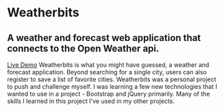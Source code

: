 # Weatherbits
## A weather and forecast web application that connects to the Open Weather api. 
[Live Demo](http://www.mitchlthompson.com/weatherbits/) 
Weatherbits is what you might have guessed, a weather and forecast application. Beyond searching for a single city, users can also register to save a list of favorite cities. Weatherbits was a personal project to push and challenge myself. I was learning a few new technologies that I wanted to use in a project - Bootstrap and jQuery primarily. Many of the skills I learned in this project I've used in my other projects.

